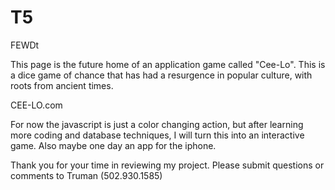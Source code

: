 # T5
FEWDt

This page is the future home of an application game called "Cee-Lo".  This is a dice game of chance that has had a resurgence in popular culture, with roots from ancient times.

CEE-LO.com

For now the javascript is just a color changing action, but after learning more coding and database techniques, I will turn this into an interactive game.  Also maybe one day an app for the iphone.

Thank you for your time in reviewing my project.  Please submit questions or comments to Truman (502.930.1585)
